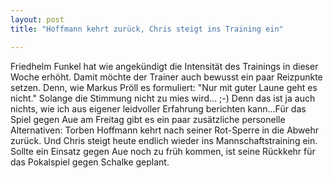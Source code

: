 ```yaml
---
layout: post
title: "Hoffmann kehrt zurück, Chris steigt ins Training ein"

---
```


Friedhelm Funkel hat wie angekündigt die Intensität des Trainings in dieser Woche erhöht. Damit möchte der Trainer auch bewusst ein paar Reizpunkte setzen. Denn, wie Markus Pröll es formuliert: "Nur mit guter Laune geht es nicht." Solange die Stimmung nicht zu mies wird... ;-) Denn das ist ja auch nichts, wie ich aus eigener leidvoller Erfahrung berichten kann...Für das Spiel gegen Aue am Freitag gibt es ein paar zusätzliche personelle Alternativen: Torben Hoffmann kehrt nach seiner Rot-Sperre in die Abwehr zurück. Und Chris steigt heute endlich wieder ins Mannschaftstraining ein. Sollte ein Einsatz gegen Aue noch zu früh kommen, ist seine Rückkehr für das Pokalspiel gegen Schalke geplant.


